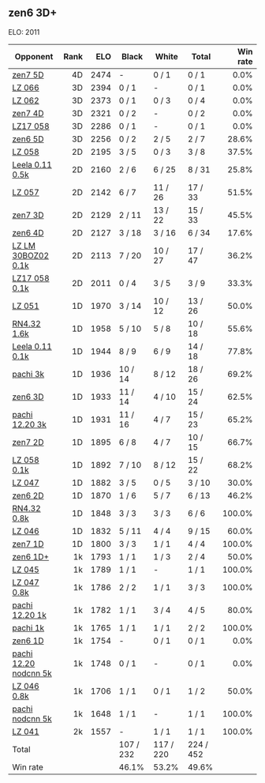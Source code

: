 ## zen6 3D+ ##

ELO: 2011

Opponent | Rank | ELO | Black | White | Total | Win rate
---------|-----:|----:|-------|-------|-------|-------:
[zen7 5D](zen7%205D.md) | 4D | 2474 | - | 0 / 1 | 0 / 1 | 0.0%
[LZ 066](LZ%20066.md) | 3D | 2394 | 0 / 1 | - | 0 / 1 | 0.0%
[LZ 062](LZ%20062.md) | 3D | 2373 | 0 / 1 | 0 / 3 | 0 / 4 | 0.0%
[zen7 4D](zen7%204D.md) | 3D | 2321 | 0 / 2 | - | 0 / 2 | 0.0%
[LZ17 058](LZ17%20058.md) | 3D | 2286 | 0 / 1 | - | 0 / 1 | 0.0%
[zen6 5D](zen6%205D.md) | 3D | 2256 | 0 / 2 | 2 / 5 | 2 / 7 | 28.6%
[LZ 058](LZ%20058.md) | 2D | 2195 | 3 / 5 | 0 / 3 | 3 / 8 | 37.5%
[Leela 0.11 0.5k](Leela%200.11%200.5k.md) | 2D | 2160 | 2 / 6 | 6 / 25 | 8 / 31 | 25.8%
[LZ 057](LZ%20057.md) | 2D | 2142 | 6 / 7 | 11 / 26 | 17 / 33 | 51.5%
[zen7 3D](zen7%203D.md) | 2D | 2129 | 2 / 11 | 13 / 22 | 15 / 33 | 45.5%
[zen6 4D](zen6%204D.md) | 2D | 2127 | 3 / 18 | 3 / 16 | 6 / 34 | 17.6%
[LZ LM 30BOZ02 0.1k](LZ%20LM%2030BOZ02%200.1k.md) | 2D | 2113 | 7 / 20 | 10 / 27 | 17 / 47 | 36.2%
[LZ17 058 0.1k](LZ17%20058%200.1k.md) | 2D | 2011 | 0 / 4 | 3 / 5 | 3 / 9 | 33.3%
[LZ 051](LZ%20051.md) | 1D | 1970 | 3 / 14 | 10 / 12 | 13 / 26 | 50.0%
[RN4.32 1.6k](RN4.32%201.6k.md) | 1D | 1958 | 5 / 10 | 5 / 8 | 10 / 18 | 55.6%
[Leela 0.11 0.1k](Leela%200.11%200.1k.md) | 1D | 1944 | 8 / 9 | 6 / 9 | 14 / 18 | 77.8%
[pachi 3k](pachi%203k.md) | 1D | 1936 | 10 / 14 | 8 / 12 | 18 / 26 | 69.2%
[zen6 3D](zen6%203D.md) | 1D | 1933 | 11 / 14 | 4 / 10 | 15 / 24 | 62.5%
[pachi 12.20 3k](pachi%2012.20%203k.md) | 1D | 1931 | 11 / 16 | 4 / 7 | 15 / 23 | 65.2%
[zen7 2D](zen7%202D.md) | 1D | 1895 | 6 / 8 | 4 / 7 | 10 / 15 | 66.7%
[LZ 058 0.1k](LZ%20058%200.1k.md) | 1D | 1892 | 7 / 10 | 8 / 12 | 15 / 22 | 68.2%
[LZ 047](LZ%20047.md) | 1D | 1882 | 3 / 5 | 0 / 5 | 3 / 10 | 30.0%
[zen6 2D](zen6%202D.md) | 1D | 1870 | 1 / 6 | 5 / 7 | 6 / 13 | 46.2%
[RN4.32 0.8k](RN4.32%200.8k.md) | 1D | 1848 | 3 / 3 | 3 / 3 | 6 / 6 | 100.0%
[LZ 046](LZ%20046.md) | 1D | 1832 | 5 / 11 | 4 / 4 | 9 / 15 | 60.0%
[zen7 1D](zen7%201D.md) | 1D | 1800 | 3 / 3 | 1 / 1 | 4 / 4 | 100.0%
[zen6 1D+](zen6%201D+.md) | 1k | 1793 | 1 / 1 | 1 / 3 | 2 / 4 | 50.0%
[LZ 045](LZ%20045.md) | 1k | 1789 | 1 / 1 | - | 1 / 1 | 100.0%
[LZ 047 0.8k](LZ%20047%200.8k.md) | 1k | 1786 | 2 / 2 | 1 / 1 | 3 / 3 | 100.0%
[pachi 12.20 1k](pachi%2012.20%201k.md) | 1k | 1782 | 1 / 1 | 3 / 4 | 4 / 5 | 80.0%
[pachi 1k](pachi%201k.md) | 1k | 1765 | 1 / 1 | 1 / 1 | 2 / 2 | 100.0%
[zen6 1D](zen6%201D.md) | 1k | 1754 | - | 0 / 1 | 0 / 1 | 0.0%
[pachi 12.20 nodcnn 5k](pachi%2012.20%20nodcnn%205k.md) | 1k | 1748 | 0 / 1 | - | 0 / 1 | 0.0%
[LZ 046 0.8k](LZ%20046%200.8k.md) | 1k | 1706 | 1 / 1 | 0 / 1 | 1 / 2 | 50.0%
[pachi nodcnn 5k](pachi%20nodcnn%205k.md) | 1k | 1648 | 1 / 1 | - | 1 / 1 | 100.0%
[LZ 041](LZ%20041.md) | 2k | 1557 | - | 1 / 1 | 1 / 1 | 100.0%
Total | | | 107 / 232 | 117 / 220 | 224 / 452 | 
Win rate| | | 46.1% | 53.2% | 49.6% | 
